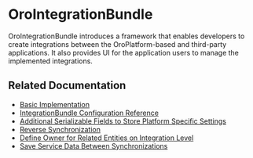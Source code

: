 <a id="bundle-docs-platform-integration-bundle"></a>

# OroIntegrationBundle

OroIntegrationBundle introduces a framework that enables developers to create integrations between the OroPlatform-based and third-party applications. It also provides UI for the application users to manage the implemented integrations.

## Related Documentation

* [Basic Implementation](../../../backend/integrations/integration-config/create-integration.md#dev-integrations-integrations-config)
* [IntegrationBundle Configuration Reference](../../../backend/integrations/integration-config/configuration-reference.md#dev-integrations-integrations-config-reference)
* [Additional Serializable Fields to Store Platform Specific Settings](../../../backend/integrations/integration-config/additional-settings.md#dev-integrations-integrations-settings)
* [Reverse Synchronization](../../../backend/integrations/integration-config/reverse-sync.md#dev-integrations-integrations-reverse-sync)
* [Define Owner for Related Entities on Integration Level](../../../backend/integrations/integration-config/default-integration-owner.md#dev-integrations-integrations-default-owner)
* [Save Service Data Between Synchronizations](../../../backend/integrations/integration-config/additional-capabilities.md#dev-integrations-integrations-additional-capabilities)
